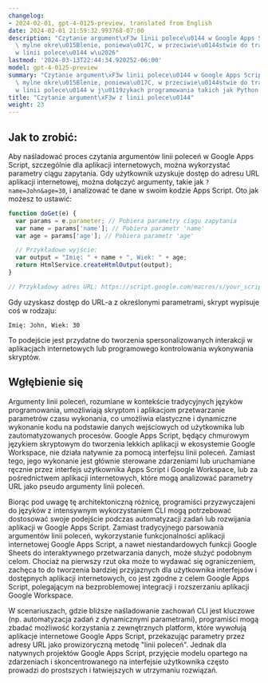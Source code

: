 ```yaml
---
changelog:
- 2024-02-01, gpt-4-0125-preview, translated from English
date: 2024-02-01 21:59:32.993768-07:00
description: "Czytanie argument\xF3w linii polece\u0144 w Google Apps Script to nieco\
  \ mylne okre\u015Blenie, poniewa\u017C, w przeciwie\u0144stwie do tradycyjnych interfejs\xF3\
  w linii polece\u0144 w\u2026"
lastmod: '2024-03-13T22:44:34.920252-06:00'
model: gpt-4-0125-preview
summary: "Czytanie argument\xF3w linii polece\u0144 w Google Apps Script to nieco\
  \ mylne okre\u015Blenie, poniewa\u017C, w przeciwie\u0144stwie do tradycyjnych interfejs\xF3\
  w linii polece\u0144 w j\u0119zykach programowania takich jak Python czy Node."
title: "Czytanie argument\xF3w z linii polece\u0144"
weight: 23
---
```


## Jak to zrobić:
Aby naśladować proces czytania argumentów linii poleceń w Google Apps Script, szczególnie dla aplikacji internetowych, można wykorzystać parametry ciągu zapytania. Gdy użytkownik uzyskuje dostęp do adresu URL aplikacji internetowej, można dołączyć argumenty, takie jak `?name=John&age=30`, i analizować te dane w swoim kodzie Apps Script. Oto jak możesz to ustawić:

```javascript
function doGet(e) {
  var params = e.parameter; // Pobiera parametry ciągu zapytania
  var name = params['name']; // Pobiera parametr 'name'
  var age = params['age']; // Pobiera parametr 'age'

  // Przykładowe wyjście:
  var output = "Imię: " + name + ", Wiek: " + age;
  return HtmlService.createHtmlOutput(output);
}

// Przykładowy adres URL: https://script.google.com/macros/s/your_script_id/exec?name=John&age=30
```

Gdy uzyskasz dostęp do URL-a z określonymi parametrami, skrypt wypisuje coś w rodzaju:

```
Imię: John, Wiek: 30
```

To podejście jest przydatne do tworzenia spersonalizowanych interakcji w aplikacjach internetowych lub programowego kontrolowania wykonywania skryptów.

## Wgłębienie się
Argumenty linii poleceń, rozumiane w kontekście tradycyjnych języków programowania, umożliwiają skryptom i aplikacjom przetwarzanie parametrów czasu wykonania, co umożliwia elastyczne i dynamiczne wykonanie kodu na podstawie danych wejściowych od użytkownika lub zautomatyzowanych procesów. Google Apps Script, będący chmurowym językiem skryptowym do tworzenia lekkich aplikacji w ekosystemie Google Workspace, nie działa natywnie za pomocą interfejsu linii poleceń. Zamiast tego, jego wykonanie jest głównie sterowane zdarzeniami lub uruchamiane ręcznie przez interfejs użytkownika Apps Script i Google Workspace, lub za pośrednictwem aplikacji internetowych, które mogą analizować parametry URL jako pseudo argumenty linii poleceń.

Biorąc pod uwagę tę architektoniczną różnicę, programiści przyzwyczajeni do języków z intensywnym wykorzystaniem CLI mogą potrzebować dostosować swoje podejście podczas automatyzacji zadań lub rozwijania aplikacji w Google Apps Script. Zamiast tradycyjnego parsowania argumentów linii poleceń, wykorzystanie funkcjonalności aplikacji internetowej Google Apps Script, a nawet niestandardowych funkcji Google Sheets do interaktywnego przetwarzania danych, może służyć podobnym celom. Chociaż na pierwszy rzut oka może to wydawać się ograniczeniem, zachęca to do tworzenia bardziej przyjaznych dla użytkownika interfejsów i dostępnych aplikacji internetowych, co jest zgodne z celem Google Apps Script, polegającym na bezproblemowej integracji i rozszerzaniu aplikacji Google Workspace.

W scenariuszach, gdzie bliższe naśladowanie zachowań CLI jest kluczowe (np. automatyzacja zadań z dynamicznymi parametrami), programiści mogą zbadać możliwość korzystania z zewnętrznych platform, które wywołują aplikacje internetowe Google Apps Script, przekazując parametry przez adresy URL jako prowizoryczną metodę "linii poleceń". Jednak dla natywnych projektów Google Apps Script, przyjęcie modelu opartego na zdarzeniach i skoncentrowanego na interfejsie użytkownika często prowadzi do prostszych i łatwiejszych w utrzymaniu rozwiązań.
